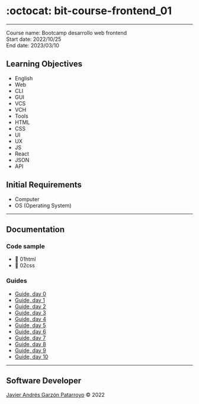 # :octocat: bit-course-frontend_01
---
Course name: Bootcamp desarrollo web frontend  
Start date: 2022/10/25  
End date: 2023/03/10
## Learning Objectives
- English
- Web
- CLI
- GUI
- VCS
- VCH
- Tools
- HTML
- CSS
- UI
- UX
- JS
- React
- JSON
- API
## Initial Requirements
- Computer
- OS (Operating System)
---
## Documentation
### Code sample
- :open_file_folder: 01html
- :open_file_folder: 02css
### Guides
- [Guide, day 0](day0.md)
- [Guide, day 1](day1.md)
- [Guide, day 2](day2.md)
- [Guide, day 3](day3.md)
- [Guide, day 4](day4.md)
- [Guide, day 5](day5.md)
- [Guide, day 6](day6.md)
- [Guide, day 7](day7.md)
- [Guide, day 8](day8.md)
- [Guide, day 9](day9.md)
- [Guide, day 10](day10.md)
---
## Software Developer
[Javier Andrés Garzón Patarroyo](https://javierandresgp.com) :copyright: 2022
